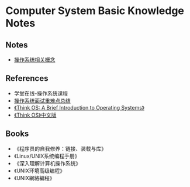 # Computer System Basic Knowledge Notes

## Notes

- [操作系统相关概念](01-Common-Knowledge/01-操作系统相关概念.md)

## References

- 学堂在线-操作系统课程
- [操作系统面试重难点总结](http://www.jianshu.com/p/d254b138de03)
- [《Think OS: A Brief Introduction to Operating Systems》](http://greenteapress.com/thinkos/html/index.html)
- [《Think OS》中文版](https://legacy.gitbook.com/book/wizardforcel/think-os/details)

## Books

- 《程序员的自我修养：链接、装载与库》
- 《Linux/UNIX系统编程手册》
- 《深入理解计算机操作系统》
- 《UNIX环境高级编程》
- 《UNIX網絡編程》
